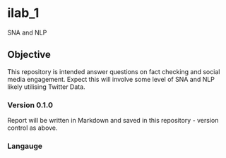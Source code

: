 # ilab_1

SNA and NLP

## Objective

This repository is intended answer questions on fact checking and social media engagement. Expect this will involve some level of SNA and NLP likely utilising Twitter Data.

### Version 0.1.0

Report will be written in Markdown and saved in this repository - version control as above.

### Langauge
